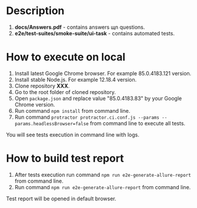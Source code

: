 # Description
1. **docs/Answers.pdf** - contains answers щn questions.
2. **e2e/test-suites/smoke-suite/ui-task** - contains automated tests.

# How to execute on local
1. Install latest Google Chrome browser. For example 85.0.4183.121 version.
2. Install stable Node.js. For example 12.18.4 version.
3. Clone repository **XXX**.
4. Go to the root folder of cloned repository.
5. Open `package.json` and replace value "85.0.4183.83" by your Google Chrome version.
6. Run command `npm install` from command line.
7. Run command `protractor protractor.ci.conf.js --params --params.headlessBrowser=false` from command line to execute all tests.

You will see tests execution in command line with logs.

# How to build test report
1. After tests execution run command `npm run e2e-generate-allure-report` from command line.
2. Run command `npm run e2e-generate-allure-report` from command line.

Test report will be opened in default browser. 
